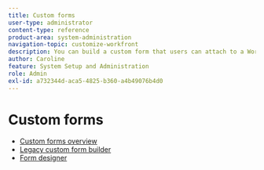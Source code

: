 ```yaml
---
title: Custom forms
user-type: administrator
content-type: reference
product-area: system-administration
navigation-topic: customize-workfront
description: You can build a custom form that users can attach to a Workfront object. Users who work on the object can fill out the custom form to supply information about the object.
author: Caroline
feature: System Setup and Administration
role: Admin
exl-id: a732344d-aca5-4825-b360-a4b49076b4d0
---
```

# Custom forms

* [Custom forms overview](../../../administration-and-setup/customize-workfront/create-manage-custom-forms/custom-forms-overview.md) 
* [Legacy custom form builder](/help/quicksilver/administration-and-setup/customize-workfront/create-manage-custom-forms/use-the-custom-form-builder.md)
* [Form designer](/help/quicksilver/administration-and-setup/customize-workfront/create-manage-custom-forms/form-designer/form-designer-toc.md)

